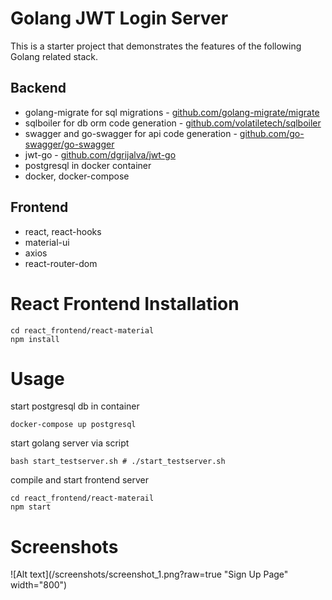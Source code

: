 # Golang JWT Login Server

This is a starter project that demonstrates the features of the following Golang related stack.

## Backend
- golang-migrate for sql migrations - [github.com/golang-migrate/migrate](https://github.com/golang-migrate/migrate)
- sqlboiler for db orm code generation - [github.com/volatiletech/sqlboiler](https://github.com/volatiletech/sqlboiler)
- swagger and go-swagger for api code generation - [github.com/go-swagger/go-swagger](https://github.com/go-swagger/go-swagger)
- jwt-go - [github.com/dgrijalva/jwt-go](https://github.com/dgrijalva/jwt-go)
- postgresql in docker container
- docker, docker-compose

## Frontend
- react, react-hooks
- material-ui
- axios
- react-router-dom

# React Frontend Installation
```
cd react_frontend/react-material
npm install
```

# Usage

start postgresql db in container 
```
docker-compose up postgresql
```

start golang server via script
```
bash start_testserver.sh # ./start_testserver.sh
```

compile and start frontend server
```
cd react_frontend/react-materail
npm start
```

# Screenshots

![Alt text](/screenshots/screenshot_1.png?raw=true "Sign Up Page" width="800")
